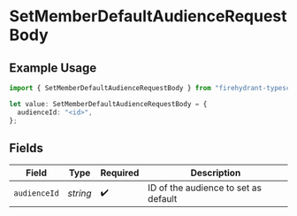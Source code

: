 # SetMemberDefaultAudienceRequestBody

## Example Usage

```typescript
import { SetMemberDefaultAudienceRequestBody } from "firehydrant-typescript-sdk/models/operations";

let value: SetMemberDefaultAudienceRequestBody = {
  audienceId: "<id>",
};
```

## Fields

| Field                                | Type                                 | Required                             | Description                          |
| ------------------------------------ | ------------------------------------ | ------------------------------------ | ------------------------------------ |
| `audienceId`                         | *string*                             | :heavy_check_mark:                   | ID of the audience to set as default |